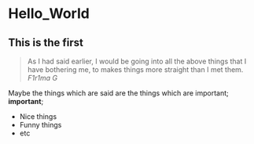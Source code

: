 # Hello_World

## This is the first

>As I had said earlier, I would be going into all the above things that I have bothering me, to makes things more straight than I met them. *F1r1ma G*

Maybe the things which are said are the things which are important; **important**; 
* Nice things
* Funny things 
* etc
